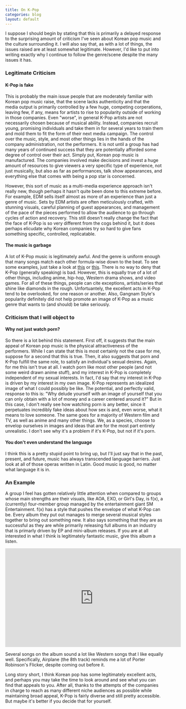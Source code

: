 ```yaml
---
title: On K-Pop
categories: blog
layout: default
---
```

I suppose I should begin by stating that this is primarily a delayed response to the surprising amount of criticism I've seen about Korean pop music and the culture surrounding it. I will also say that, as with a lot of things, the issues raised are at least somewhat legitimate. However, I'd like to put into writing exactly why I continue to follow the genre/scene despite the many issues it has.

### Legitimate Criticism

#### K-Pop is fake

This is probably the main issue people that are moderately familiar with Korean pop music raise, that the scene lacks authenticity and that the media output is primarily controlled by a few huge, competing corperations, leaving few, if any, means for artists to rise to popularity outside of working in those companies. Even "worse", in general K-Pop artists are not necessarily chosen because of musical ability. Instead, companies recruit young, promising individuals and take them in for several years to train them and mold them to fit the form of their next media campaign. The control over the music, style, and most other things lies in the hands of the company administration, not the performers. It is not until a group has had many years of continued success that they are potentially afforded some degree of control over their act. Simply put, Korean pop music is manufactured. The companies involved make decisions and invest a huge amount of resources to give viewers a very specific type of experience, not just musically, but also as far as performances, talk show appearances, and everything else that comes with being a pop star is concerned.

However, this sort of music as a multi-media experience approach isn't really new, though perhaps it hasn't quite been done to this extreme before. For example, EDM sells itself almost as more of an experience than just a genre of music. Sets by EDM artists are often meticulously crafted, with stunning visuals, careful planning of guest appearances, and management of the pace of the pieces performed to allow the audience to go through cycles of action and recovery. This still doesn't really change the fact that the face of K-Pop is so very different from the cogs behind it, but it does perhaps elicudate why Korean companies try so hard to give fans something specific, controlled, replicatable.

#### The music is garbage

A lot of K-Pop music is legitimately awful. And the genre is uniform enough that many songs match each other formula-wise down to the beat. To see some examples, just take a look at [this](https://www.youtube.com/watch?v=yMqL1iWfku4) or [this](https://www.youtube.com/watch?v=wVcfmp7h8Vo). There is no way to deny that K-Pop (generally speaking) is bad. However, this is equally true of a lot of other things, including anime, hip-hop, Western drama shows, and video games. For all of these things, people can cite exceptions, artists/series that shine like diamonds in the rough. Unfortuantely, the excellent acts in K-Pop tend to be overlooked, for one reason or another. Also, Gangnam Style's popularity definitely did not help promote an image of K-Pop as a music genre that wants to (and should) be take seriously.

### Criticism that I will object to

#### Why not just watch porn?

So there is a lot behind this statement. First off, it suggests that the main appeal of Korean pop music is the physical attractiveness of the performers. While I can state that this is most certainly not the case for me, suppose for a second that this is true. Then, it also suggests that porn and K-Pop fulfill the same role, to satisfy an individual's sexual desires. Again, for me this isn't true at all. I watch porn like most other people (and not some weird drawn anime stuff), and my interest in K-Pop is completely independent of my sexual interests. In fact, I'd say that my interest in K-Pop is driven by my interest in my own image. K-Pop represents an idealized image of what I could possibly be like. The potential, and perfectly valid, response to this is: "Why delude yourself with an image of yourself that you can only obtain with a lot of money and a career centered around it?" But in this case, I don't really see how watching porn is any better, since it perpetuates incredibly fake ideas about how sex is and, even worse, what it means to love someone. The same goes for a majority of Western film and TV, as well as anime and many other things. We, as a species, choose to envelop ourselves in images and ideas that are for the most part entirely unrealistic. I don't see why it's a problem if it's K-Pop, but not if it's porn.

#### You don't even understand the language

I think this is a pretty stupid point to bring up, but I'll just say that in the past, present, and future, music has always transcended language barriers. Just look at all of those operas written in Latin. Good music is good, no matter what language it is in.

### An Example

A group I feel has gotten relatively little attention when compared to groups whose main strengths are their visuals, like AOA, EXO, or Girl's Day, is f(x), a (currently) four-member group managed by the entertainment giant SM Entertainment. f(x) has a style that pushes the envelope of what K-Pop can be. Every album they put out manages to merge several musical styles together to bring out something new. It also says something that they are as successful as they are while primarily releasing full albums in an industry that is primarly driven by EP and mini-album releases. If you are at all interested in what I think is legitimately fantastic music, give this album a listen.

<iframe width="560" height="315" src="https://www.youtube.com/embed/x2LwR_D-sio" frameborder="0" allowfullscreen></iframe>

Several songs on the album sound a lot like Western songs that I like equally well. Specifically, Airplane (the 8th track) reminds me a lot of Porter Robinson's Flicker, despite coming out before it. 

Long story short, I think Korean pop has some legitimately excellent acts, and perhaps you may take the time to look around and see what you can find that appeals to you. After all, thanks to the attempts of the companies in charge to reach as many different niche audiences as possible while maintaining broad appeal, K-Pop is fairly diverse and still pretty accessible. But maybe it's better if you decide that for yourself.